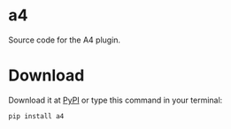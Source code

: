 # a4
Source code for the A4 plugin.

# Download
Download it at [PyPI](https://pypi.org/project/a4/) or type this command in your terminal:
```
pip install a4
```
